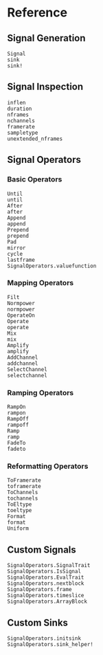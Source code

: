 # Reference

## Signal Generation

```@docs
Signal
sink
sink!
```

## Signal Inspection
```@docs
inflen
duration
nframes
nchannels
framerate
sampletype
unextended_nframes
```
## Signal Operators

### Basic Operators

```@docs
Until
until
After
after
Append
append
Prepend
prepend
Pad
mirror
cycle
lastframe
SignalOperators.valuefunction
```

### Mapping Operators

```@docs
Filt
Normpower
normpower
OperateOn
Operate
operate
Mix
mix
Amplify
amplify
AddChannel
addchannel
SelectChannel
selectchannel
```

### Ramping Operators

```@docs
RampOn
rampon
RampOff
rampoff
Ramp
ramp
FadeTo
fadeto
```

### Reformatting Operators

```@docs
ToFramerate
toframerate
ToChannels
tochannels
ToEltype
toeltype
Format
format
Uniform
```

## Custom Signals

```@docs
SignalOperators.SignalTrait
SignalOperators.IsSignal
SignalOperators.EvalTrait
SignalOperators.nextblock
SignalOperators.frame
SignalOperators.timeslice
SignalOperators.ArrayBlock
```

## Custom Sinks

```@docs
SignalOperators.initsink
SignalOperators.sink_helper!
```
